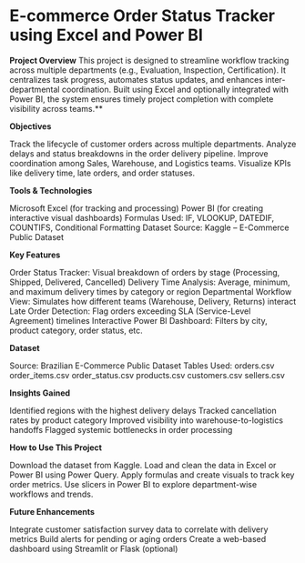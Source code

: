 # E-commerce Order Status Tracker using Excel and Power BI 

**Project Overview**
This project is designed to streamline workflow tracking across multiple departments (e.g., Evaluation, Inspection, Certification). It centralizes task progress, automates status updates, and enhances inter-departmental coordination. Built using Excel and optionally integrated with Power BI, the system ensures timely project completion with complete visibility across teams.**

**Objectives**

Track the lifecycle of customer orders across multiple departments.
Analyze delays and status breakdowns in the order delivery pipeline.
Improve coordination among Sales, Warehouse, and Logistics teams.
Visualize KPIs like delivery time, late orders, and order statuses.

**Tools & Technologies**

Microsoft Excel (for tracking and processing)
Power BI (for creating interactive visual dashboards)
Formulas Used: IF, VLOOKUP, DATEDIF, COUNTIFS, Conditional Formatting
Dataset Source: Kaggle – E-Commerce Public Dataset

**Key Features**

Order Status Tracker: Visual breakdown of orders by stage (Processing, Shipped, Delivered, Cancelled)
Delivery Time Analysis: Average, minimum, and maximum delivery times by category or region
Departmental Workflow View: Simulates how different teams (Warehouse, Delivery, Returns) interact
Late Order Detection: Flag orders exceeding SLA (Service-Level Agreement) timelines
Interactive Power BI Dashboard: Filters by city, product category, order status, etc.

**Dataset**

Source: Brazilian E-Commerce Public Dataset
Tables Used:
orders.csv
order_items.csv
order_status.csv
products.csv
customers.csv
sellers.csv

**Insights Gained**

Identified regions with the highest delivery delays
Tracked cancellation rates by product category
Improved visibility into warehouse-to-logistics handoffs
Flagged systemic bottlenecks in order processing

**How to Use This Project**

Download the dataset from Kaggle.
Load and clean the data in Excel or Power BI using Power Query.
Apply formulas and create visuals to track key order metrics.
Use slicers in Power BI to explore department-wise workflows and trends.

**Future Enhancements**

Integrate customer satisfaction survey data to correlate with delivery metrics
Build alerts for pending or aging orders
Create a web-based dashboard using Streamlit or Flask (optional)













